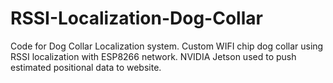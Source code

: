 # RSSI-Localization-Dog-Collar

Code for Dog Collar Localization system. Custom WIFI chip dog collar using RSSI localization with ESP8266 network. NVIDIA Jetson used to push estimated positional data to website. 
